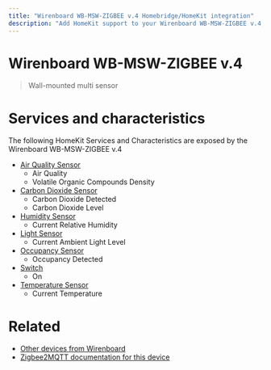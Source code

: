 ```yaml
---
title: "Wirenboard WB-MSW-ZIGBEE v.4 Homebridge/HomeKit integration"
description: "Add HomeKit support to your Wirenboard WB-MSW-ZIGBEE v.4, using Homebridge, Zigbee2MQTT and homebridge-z2m."
---
```

<!---
This file has been GENERATED using src/docgen/docgen.ts
DO NOT EDIT THIS FILE MANUALLY!
-->
# Wirenboard WB-MSW-ZIGBEE v.4
> Wall-mounted multi sensor


# Services and characteristics
The following HomeKit Services and Characteristics are exposed by
the Wirenboard WB-MSW-ZIGBEE v.4

* [Air Quality Sensor](../../air_quality.md)
  * Air Quality
  * Volatile Organic Compounds Density
* [Carbon Dioxide Sensor](../../sensors.md)
  * Carbon Dioxide Detected
  * Carbon Dioxide Level
* [Humidity Sensor](../../sensors.md)
  * Current Relative Humidity
* [Light Sensor](../../sensors.md)
  * Current Ambient Light Level
* [Occupancy Sensor](../../sensors.md)
  * Occupancy Detected
* [Switch](../../switch.md)
  * On
* [Temperature Sensor](../../sensors.md)
  * Current Temperature


# Related
* [Other devices from Wirenboard](../index.md#wirenboard)
* [Zigbee2MQTT documentation for this device](https://www.zigbee2mqtt.io/devices/WB-MSW-ZIGBEE_v.4.html)
